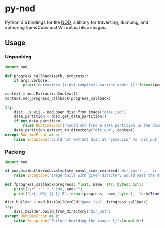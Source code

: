 # py-nod
Python 3.6 bindings for the [NOD](https://gitlab.axiodl.com/AxioDL/nod), a library for traversing, dumping, and authoring
GameCube and Wii optical disc images.


## Usage

### Unpacking
```python
import nod

def progress_callback(path, progress):
    if args.verbose:
        print("Extraction {:.0%} Complete; Current node: {}".format(progress, path))

context = nod.ExtractionContext()
context.set_progress_callback(progress_callback)

try:
    disc, is_wii = nod.open_disc_from_image("game.iso")
    data_partition = disc.get_data_partition()
    if not data_partition:
        raise RuntimeError("Could not find a data partition in the disc.")
    data_partition.extract_to_directory("dir_out", context)
except RuntimeError as e:
    raise Exception("Could not extract disc at 'game.iso' to 'dir_out': {}".format(e))

```

### Packing

```python
import nod

if nod.DiscBuilderGCN.calculate_total_size_required("dir_out") == -1:
    raise Exception("Image built with given directory would pass the maximum size.")

def fprogress_callback(progress: float, name: str, bytes: int):
    print("\r" + " " * 100, end="")
    print("\r{:.0%} {} {} B".format(progress, name, bytes), flush=True)

disc_builder = nod.DiscBuilderGCN("game.iso", fprogress_callback)
try:
    disc_builder.build_from_directory("dir_out")    
except RuntimeError as e:
    raise Exception("Failure building the image: {}".format(e))


```
